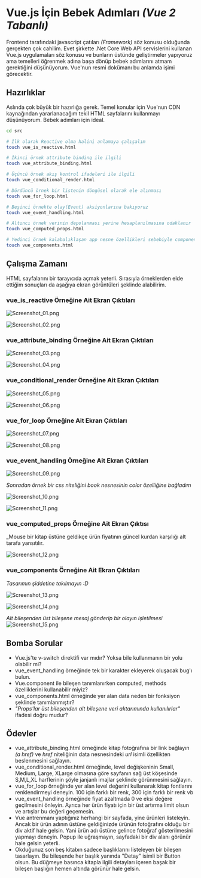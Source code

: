 # Vue.js İçin Bebek Adımları _(Vue 2 Tabanlı)_

Frontend tarafındaki javascript çatıları _(Framework)_ söz konusu olduğunda gerçekten çok cahilim. Evet şirkette .Net Core Web API servislerini kullanan Vue.js uygulamaları söz konusu ve bunların üstünde geliştirmeler yapıyoruz ama temelleri öğrenmek adına başa dönüp bebek adımlarını atmam gerektiğini düşünüyorum. Vue'nun resmi dokümanı bu anlamda işimi görecektir.

## Hazırlıklar

Aslında çok büyük bir hazırlığa gerek. Temel konular için Vue'nun CDN kaynağından yararlanacağım tekil HTML sayfalarını kullanmayı düşünüyorum. Bebek adımları için ideal.

```bash
cd src

# İlk olarak Reactive olma halini anlamaya çalışalım
touch vue_is_reactive.html

# İkinci örnek attribute binding ile ilgili
touch vue_attribute_binding.html

# Üçüncü örnek akış kontrol ifadeleri ile ilgili
touch vue_conditional_render.html

# Dördüncü örnek bir listenin döngüsel olarak ele alınması
touch vue_for_loop.html

# Beşinci örnekte olay(Event) aksiyonlarına bakıyoruz
touch vue_event_handling.html

# Altıncı örnek verinin depolanması yerine hesaplanılmasına odaklanır
touch vue_computed_props.html

# Yedinci örnek kalabalıklaşan app nesne özellikleri sebebiyle component kullanımını ele alır
touch vue_components.html
```

## Çalışma Zamanı

HTML sayfalarını bir tarayıcıda açmak yeterli. Sırasıyla örneklerden elde ettiğim sonuçları da aşağıya ekran görüntüleri şeklinde alabilirim.

### vue_is_reactive Örneğine Ait Ekran Çıktıları

![Screenshot_01.png](./assets/Screenshot_01.png)

![Screenshot_02.png](./assets/Screenshot_02.png)

### vue_attribute_binding Örneğine Ait Ekran Çıktıları

![Screenshot_03.png](./assets/Screenshot_03.png)

![Screenshot_04.png](./assets/Screenshot_04.png)

### vue_conditional_render Örneğine Ait Ekran Çıktıları

![Screenshot_05.png](./assets/Screenshot_05.png)

![Screenshot_06.png](./assets/Screenshot_06.png)

### vue_for_loop Örneğine Ait Ekran Çıktıları

![Screenshot_07.png](./assets/Screenshot_07.png)

![Screenshot_08.png](./assets/Screenshot_08.png)

### vue_event_handling Örneğine Ait Ekran Çıktıları

![Screenshot_09.png](./assets/Screenshot_09.png)

_Sonradan örnek bir css niteliğini book nesnesinin color özelliğine bağladım_

![Screenshot_10.png](./assets/Screenshot_10.png)

![Screenshot_11.png](./assets/Screenshot_11.png)

### vue_computed_props Örneğine Ait Ekran Çıktısı

_Mouse bir kitap üstüne geldikçe ürün fiyatının güncel kurdan karşılığı alt tarafa yansıtılır.

![Screenshot_12.png](./assets/Screenshot_12.png)

### vue_components Örneğine Ait Ekran Çıktıları

_Tasarımın şiddetine takılmayın :D_

![Screenshot_13.png](./assets/Screenshot_13.png)

![Screenshot_14.png](./assets/Screenshot_14.png)

_Alt bileşenden üst bileşene mesaj gönderip bir olayın işletilmesi_
![Screenshot_15.png](./assets/Screenshot_15.png)

## Bomba Sorular

- Vue.js'te v-switch direktifi var mıdır? Yoksa bile kullanmanın bir yolu olabilir mi?
- vue_event_handling örneğinde tek bir karakter ekleyerek oluşacak bug'ı bulun.
- Vue.component ile bileşen tanımlanırken computed, methods özelliklerini kullanabilir miyiz?
- vue_components.html örneğinde yer alan data neden bir fonksiyon şeklinde tanımlanmıştır?
- _"Props'lar üst bileşenden alt bileşene veri aktarımında kullanılırlar"_ ifadesi doğru mudur?

## Ödevler

- vue_attribute_binding.html örneğinde kitap fotoğrafına bir link bağlayın _(a href)_ ve _href_ niteliğinin data nesnesindeki _url_ isimli özellikten beslenmesini sağlayın.
- vue_conditional_render.html örneğinde, level değişkeninin Small, Medium, Large, XLarge olmasına göre sayfanın sağ üst köşesinde S,M,L,XL harflerinin şöyle janjanlı imajlar şeklinde görünmesini sağlayın.
- vue_for_loop örneğinde yer alan level değerini kullanarak kitap fontlarını renklendirmeyi deneyin. 100 için farklı bir renk, 300 için farklı bir renk vb
- vue_event_handling örneğinde fiyat azaltmada 0 ve eksi değere geçilmesini önleyin. Ayrıca her ürün fiyatı için bir üst artırma limit olsun ve artışlar bu değeri geçemesin.
- Vue antrenmanı yaptığınız herhangi bir sayfada, yine ürünleri listeleyin. Ancak bir ürün adının üstüne geldiğinizde ürünün fotoğrafını olduğu bir div aktif hale gelsin. Yani ürün adı üstüne gelince fotoğraf gösterilmesini yapmayı deneyin. Popup ile uğraşmayın, sayfadaki bir div alanı görünür hale gelsin yeterli. 
- Okduğunuz son beş kitabın sadece başlıklarını listeleyen bir bileşen tasarlayın. Bu bileşende her başlık yanında "Detay" isimli bir Button olsun. Bu düğmeye basınca kitapla ilgili detayları içeren başak bir bileşen başlığın hemen altında görünür hale gelsin.